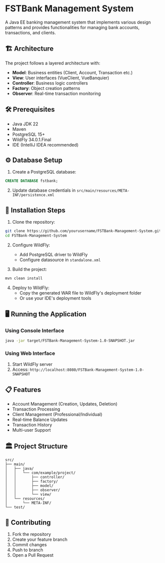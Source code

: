 # FSTBank Management System

A Java EE banking management system that implements various design patterns and provides functionalities for managing bank accounts, transactions, and clients.

## 🏗 Architecture

The project follows a layered architecture with:

- **Model**: Business entities (Client, Account, Transaction etc.)
- **View**: User interfaces (VueClient, VueBanquier)
- **Controller**: Business logic controllers
- **Factory**: Object creation patterns
- **Observer**: Real-time transaction monitoring

## 🛠 Prerequisites

- Java JDK 22
- Maven
- PostgreSQL 15+
- WildFly 34.0.1.Final
- IDE (IntelliJ IDEA recommended)

## ⚙️ Database Setup

1. Create a PostgreSQL database:
```sql
CREATE DATABASE fstbank;
```

2. Update database credentials in `src/main/resources/META-INF/persistence.xml`

## 🚀 Installation Steps

1. Clone the repository:
```bash
git clone https://github.com/yourusername/FSTBank-Management-System.git
cd FSTBank-Management-System
```

2. Configure WildFly:
    - Add PostgreSQL driver to WildFly
    - Configure datasource in `standalone.xml`

3. Build the project:
```bash
mvn clean install
```

4. Deploy to WildFly:
    - Copy the generated WAR file to WildFly's deployment folder
    - Or use your IDE's deployment tools

## 🖥 Running the Application

### Using Console Interface
```bash
java -jar target/FSTBank-Management-System-1.0-SNAPSHOT.jar
```

### Using Web Interface
1. Start WildFly server
2. Access: `http://localhost:8080/FSTBank-Management-System-1.0-SNAPSHOT`

## 📋 Features

- Account Management (Creation, Updates, Deletion)
- Transaction Processing
- Client Management (Professional/Individual)
- Real-time Balance Updates
- Transaction History
- Multi-user Support

## 🏛 Project Structure

```
src/
├── main/
│   ├── java/
│   │   └── com/example/project/
│   │       ├── controller/
│   │       ├── factory/
│   │       ├── model/
│   │       ├── observer/
│   │       └── view/
│   └── resources/
│       └── META-INF/
└── test/
```

## 🤝 Contributing

1. Fork the repository
2. Create your feature branch
3. Commit changes
4. Push to branch
5. Open a Pull Request

